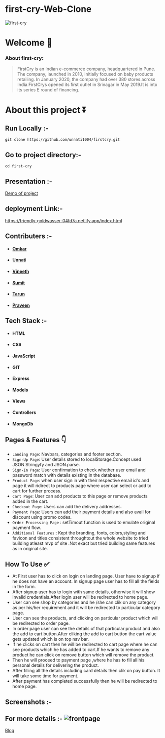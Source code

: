 # first-cry-Web-Clone

![first-cry](https://user-images.githubusercontent.com/96103401/158337065-c1e2e63e-7bcf-41b7-924b-3332eb5606a3.png)


# Welcome :wave:

### About first-cry:

> FirstCry is an Indian e-commerce company, headquartered in Pune. The company, launched in 2010, initially focused on baby products retailing. In January 2020, the company had over 380 stores across India.FirstCrys opened its first outlet in Srinagar in May 2019.It is into its series E round of financing.

# About this project ⏬

## Run Locally :-
``git clone https://github.com/unnati1004/firstcry.git``

## Go to project directory:- 
`cd first-cry`

## Presentation :-
[Demo of project](https://drive.google.com/file/d/1zpSMY2SW8PYOS4i9NioGIY-cnNR78kAE/view?usp=sharing)

## deployment Link:-
https://friendly-goldwasser-04fd7a.netlify.app/index.html

## Contributers :- 
- #### [Omkar](https://www.linkedin.com/in/omkar-salunkhe-1ba371228/)
- #### [Unnati](https://www.linkedin.com/in/unnati-gandhi-122212230/)
- #### [Vineeth](https://www.linkedin.com/in/vineethevk/)
- #### [Sumit](https://www.linkedin.com/in/sumit-narwal-77a828138/)
- #### [Tarun](https://www.linkedin.com/in/tarun-rakhunde-a65aa5228/)
- #### [Praveen](https://www.linkedin.com/in/praveen-kumar-036005184/)


## Tech Stack :- 

- #### HTML
- #### CSS 
- #### JavaScript
- #### GIT
- #### Express
- #### Models
- #### Views
- #### Controllers 
- #### MongoDb

## Pages & Features :point_down:


- `Landing Page`: Navbars, categories and footer section.
- `Sign-Up Page`: User details stored to localStorage.Concept used JSON.Stringyfy and JSON.parse.
- `Sign-In Page`: User confirmation to check whether user email and password match with details existing in the database.
- `Product Page`: when user sign in with their respective email id's and  page it will ridirect to products page where user can select or add to cart for further process.
- `Cart Page`: User can add products to this page or remove products added in the cart.
- `Checkout Page`: Users can add the delivery addresses.
- `Payment Page`: Users can add their payment details and also avail for discount using promo codes.
- `Order Processing Page` : setTimout function is used to emulate original payment flow.
- `Additional Features` : Kept the branding, fonts, colors,styling and favicon and titles consistent throughtout the whole website to tried building atleast mvp of site .Not exact but tried  building same features as in original site.
 
## How To Use ✅

- At First user has to click on login on landing page. User have to signup if he does not have an account. In signup page user has to  fill  all the fields in the form.
- After signup user has to login with same details, otherwise it will show invalid credentials.After login user will be redirected to home page.
- User can see shop by categories and he /she can clik on any category as per his/her requirement and it will be redirected to particular category page.
- User can see the products, and clicking on particular product which will be redirected to order page.
- In order page user can see the details of that particular product and also the add to cart button.After cliking the add to cart button the cart value gets updated which is on top nav bar.
- If he clicks on cart then he will be redirected to cart page where he can see products which he has added to cart.If he wants to remove any product he can click on remove button which will remove the product. 
- Then he will proceed to payment page ,where he has to fill all his personal details for delivering the product.
- After filling all the details including card details then clik on pay button. It will take some time for payment.
- After payment has completed successfully then he will be redirected to home page.



## Screenshots :- 
## For more details :- ![frontpage](https://user-images.githubusercontent.com/96103401/158337719-d246069e-bd07-4be7-84e6-b675f776de92.png)

[Blog]( https://medium.com/@ossalunkhe09/cloning-firstcry-website-cf13071992cf)

